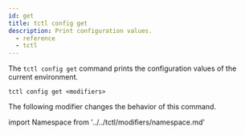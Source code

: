 ```yaml
---
id: get
title: tctl config get
description: Print configuration values.
  - reference
  - tctl
---
```


The `tctl config get` command prints the configuration values of the current environment.

`tctl config get <modifiers>`

The following modifier changes the behavior of this command.

<!--Namespace-->

import Namespace from '../../tctl/modifiers/namespace.md'

<Namespace />
